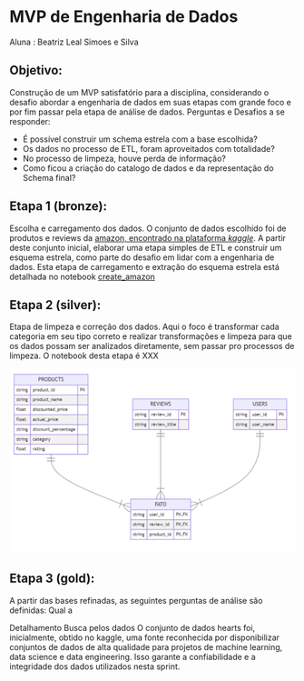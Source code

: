 # MVP de Engenharia de Dados
Aluna : Beatriz Leal Simoes e Silva

## Objetivo:
Construção de um MVP satisfatório para a disciplina, considerando o desafio abordar a engenharia de dados em suas etapas com grande foco e por fim passar pela etapa de análise de dados.
Perguntas e Desafios a se responder:
- É possível construir um schema estrela com a base escolhida?
- Os dados no processo de ETL, foram aproveitados com totalidade?
- No processo de limpeza, houve perda de informação?
- Como ficou a criação do catalogo de dados e da representação do Schema final?


## Etapa 1 (bronze): 
Escolha e carregamento dos dados. O conjunto de dados escolhido foi de produtos e reviews da [amazon, encontrado na plataforma _kaggle_](https://www.kaggle.com/datasets/karkavelrajaj/amazon-sales-dataset?resource=download). A partir deste conjunto inicial, elaborar uma etapa simples de ETL e construir um esquema estrela, como parte do desafio em lidar com a engenharia de dados. Esta etapa de carregamento e extração do esquema estrela está detalhada no notebook [create_amazon](https://github.com/bzimons/mvp_puc_3/blob/databricks/notebooks/mvp3/create_amazon.py)


## Etapa 2 (silver): 
Etapa de limpeza e correção dos dados. Aqui o  foco é transformar cada categoria em seu tipo correto e realizar transformações e limpeza para que os dados possam ser analizados diretamente, sem passar pro processos de limpeza. O notebook desta etapa é XXX

![star_schema](https://github.com/bzimons/mvp_puc_3/blob/databricks/imagens/star_schema.PNG)

## Etapa 3 (gold): 

A partir das bases refinadas, as seguintes perguntas de análise são definidas:
Qual a

Detalhamento
Busca pelos dados
O conjunto de dados hearts foi, inicialmente, obtido no kaggle, uma fonte reconhecida por disponibilizar conjuntos de dados de alta qualidade para projetos de machine learning, data science e data engineering. Isso garante a confiabilidade e a integridade dos dados utilizados nesta sprint.

